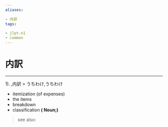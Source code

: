 ```yaml
---
aliases:
    
- 内訳
tags:
    
- jlpt-n1
- common
---
```


# 内訳
---
1).
,内訳 > うちわけ,うちわけ

- itemization (of expenses)
- the items
- breakdown
- classification
**( Noun;)**
> see also: 
            